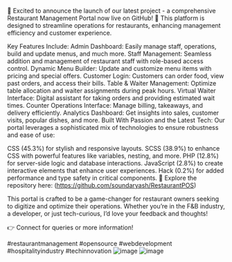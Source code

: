 🚀 Excited to announce the launch of our latest project - a comprehensive Restaurant Management Portal now live on GitHub! 🎉 This platform is designed to streamline operations for restaurants, enhancing management efficiency and customer experience.

Key Features Include:
Admin Dashboard: Easily manage staff, operations, build and update menus, and much more.
Staff Management: Seamless addition and management of restaurant staff with role-based access control.
Dynamic Menu Builder: Update and customize menu items with pricing and special offers.
Customer Login: Customers can order food, view past orders, and access their bills.
Table & Waiter Management: Optimize table allocation and waiter assignments during peak hours.
Virtual Waiter Interface: Digital assistant for taking orders and providing estimated wait times.
Counter Operations Interface: Manage billing, takeaways, and delivery efficiently.
Analytics Dashboard: Get insights into sales, customer visits, popular dishes, and more.
Built With Passion and the Latest Tech:
Our portal leverages a sophisticated mix of technologies to ensure robustness and ease of use:

CSS (45.3%) for stylish and responsive layouts.
SCSS (38.9%) to enhance CSS with powerful features like variables, nesting, and more.
PHP (12.8%) for server-side logic and database interactions.
JavaScript (2.8%) to create interactive elements that enhance user experiences.
Hack (0.2%) for added performance and type safety in critical components.
🔗 Explore the repository here: (https://github.com/soundaryash/RestaurantPOS)

This portal is crafted to be a game-changer for restaurant owners seeking to digitize and optimize their operations. Whether you’re in the F&B industry, a developer, or just tech-curious, I’d love your feedback and thoughts!

👉 Connect for queries or more information!

#restaurantmanagement #opensource #webdevelopment #hospitalityindustry #techinnovation
![image](https://github.com/soundaryash/RestaurantPOS/assets/131743503/27d9a1ad-85c8-4de6-a99b-6ca029f26214)
![image](https://github.com/soundaryash/RestaurantPOS/assets/131743503/d30d5f93-be6f-4996-9539-cd3db0b84a5c)


